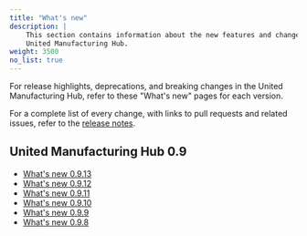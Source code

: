 ```yaml
---
title: "What's new"
description: |
    This section contains information about the new features and changes in the
    United Manufacturing Hub.
weight: 3500
no_list: true
---
```


For release highlights, deprecations, and breaking changes in the United
Manufacturing Hub, refer to these "What's new" pages for each version.

For a complete list of every change, with links to pull requests and related
issues, refer to the [release notes](https://github.com/united-manufacturing-hub/united-manufacturing-hub/releases).

## United Manufacturing Hub 0.9

- [What's new 0.9.13](/docs/whatsnew/0.9.13/)
- [What's new 0.9.12](/docs/whatsnew/0.9.12/)
- [What's new 0.9.11](/docs/whatsnew/0.9.11/)
- [What's new 0.9.10](/docs/whatsnew/0.9.10/)
- [What's new 0.9.9](/docs/whatsnew/0.9.9/)
- [What's new 0.9.8](/docs/whatsnew/0.9.8/)
